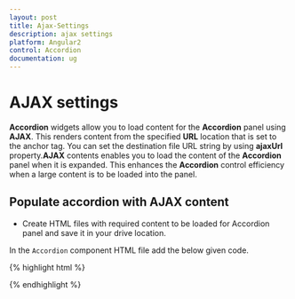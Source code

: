 ```yaml
---
layout: post
title: Ajax-Settings
description: ajax settings
platform: Angular2
control: Accordion 
documentation: ug
---
```


# AJAX settings

**Accordion** widgets allow you to load content for the **Accordion** panel using **AJAX**. This renders content from the specified **URL** location that is set to the anchor tag. You can set the destination file URL string by using **ajaxUrl** property.**AJAX** contents enables you to load the content of the **Accordion** panel when it is expanded. This enhances the **Accordion** control efficiency when a large content is to be loaded into the panel.

## Populate accordion with AJAX content

* Create HTML files with required content to be loaded for Accordion panel and save it in your drive location.

In the `Accordion` component HTML file add the below given code.

{% highlight html %}

{% endhighlight %}